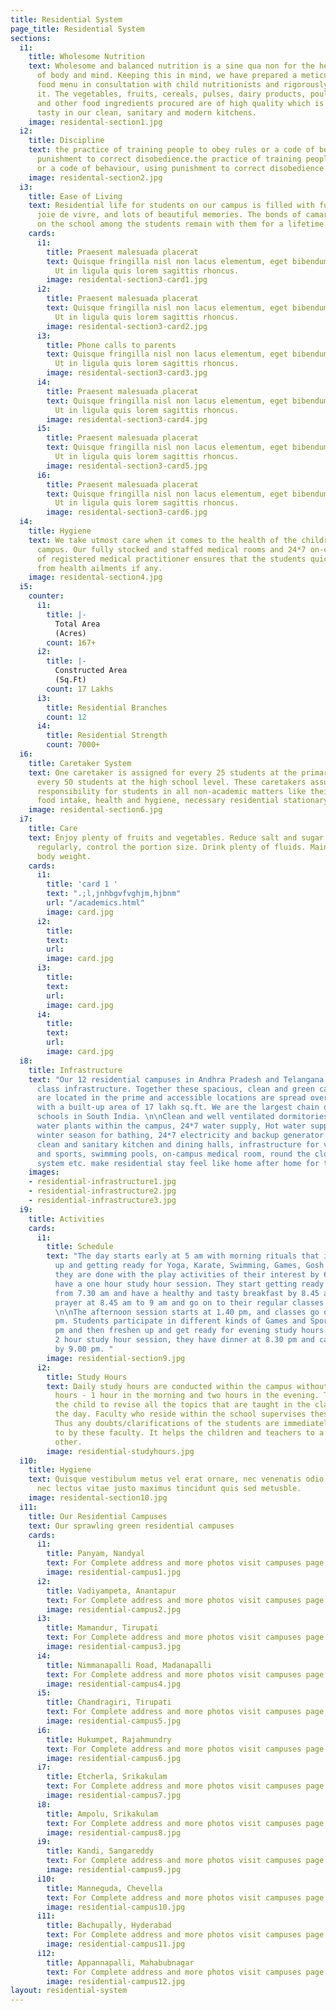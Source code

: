 ```yaml
---
title: Residential System
page_title: Residential System
sections:
  i1:
    title: Wholesome Nutrition
    text: Wholesome and balanced nutrition is a sine qua non for the healthy growth
      of body and mind. Keeping this in mind, we have prepared a meticulously planned
      food menu in consultation with child nutritionists and rigorously adhere to
      it. The vegetables, fruits, cereals, pulses, dairy products, poultry products
      and other food ingredients procured are of high quality which is then cooked
      tasty in our clean, sanitary and modern kitchens.
    image: residental-section1.jpg
  i2:
    title: Discipline
    text: the practice of training people to obey rules or a code of behaviour, using
      punishment to correct disobedience.the practice of training people to obey rules
      or a code of behaviour, using punishment to correct disobedience.
    image: residental-section2.jpg
  i3:
    title: Ease of Living
    text: Residential life for students on our campus is filled with fun, friendships,
      joie de vivre, and lots of beautiful memories. The bonds of camaraderie developed
      on the school among the students remain with them for a lifetime.
    cards:
      i1:
        title: Praesent malesuada placerat
        text: Quisque fringilla nisl non lacus elementum, eget bibendum orci ornare.
          Ut in ligula quis lorem sagittis rhoncus.
        image: residental-section3-card1.jpg
      i2:
        title: Praesent malesuada placerat
        text: Quisque fringilla nisl non lacus elementum, eget bibendum orci ornare.
          Ut in ligula quis lorem sagittis rhoncus.
        image: residental-section3-card2.jpg
      i3:
        title: Phone calls to parents
        text: Quisque fringilla nisl non lacus elementum, eget bibendum orci ornare.
          Ut in ligula quis lorem sagittis rhoncus.
        image: residental-section3-card3.jpg
      i4:
        title: Praesent malesuada placerat
        text: Quisque fringilla nisl non lacus elementum, eget bibendum orci ornare.
          Ut in ligula quis lorem sagittis rhoncus.
        image: residental-section3-card4.jpg
      i5:
        title: Praesent malesuada placerat
        text: Quisque fringilla nisl non lacus elementum, eget bibendum orci ornare.
          Ut in ligula quis lorem sagittis rhoncus.
        image: residental-section3-card5.jpg
      i6:
        title: Praesent malesuada placerat
        text: Quisque fringilla nisl non lacus elementum, eget bibendum orci ornare.
          Ut in ligula quis lorem sagittis rhoncus.
        image: residental-section3-card6.jpg
  i4:
    title: Hygiene
    text: We take utmost care when it comes to the health of the children within the
      campus. Our fully stocked and staffed medical rooms and 24*7 on-call availability
      of registered medical practitioner ensures that the students quickly recover
      from health ailments if any.
    image: residental-section4.jpg
  i5:
    counter:
      i1:
        title: |-
          Total Area
          (Acres)
        count: 167+
      i2:
        title: |-
          Constructed Area
          (Sq.Ft)
        count: 17 Lakhs
      i3:
        title: Residential Branches
        count: 12
      i4:
        title: Residential Strength
        count: 7000+
  i6:
    title: Caretaker System
    text: One caretaker is assigned for every 25 students at the primary level and
      every 50 students at the high school level. These caretakers assume the complete
      responsibility for students in all non-academic matters like their daily schedule,
      food intake, health and hygiene, necessary residential stationary etc.
    image: residental-section6.jpg
  i7:
    title: Care
    text: Enjoy plenty of fruits and vegetables. Reduce salt and sugar intake. Eat
      regularly, control the portion size. Drink plenty of fluids. Maintain a healthy
      body weight.
    cards:
      i1:
        title: 'card 1 '
        text: ".;l,jnhbgvfvghjm,hjbnm"
        url: "/academics.html"
        image: card.jpg
      i2:
        title: 
        text: 
        url: 
        image: card.jpg
      i3:
        title: 
        text: 
        url: 
        image: card.jpg
      i4:
        title: 
        text: 
        url: 
        image: card.jpg
  i8:
    title: Infrastructure
    text: "Our 12 residential campuses in Andhra Pradesh and Telangana have best in
      class infrastructure. Together these spacious, clean and green campuses which
      are located in the prime and accessible locations are spread over 167 acres
      with a built-up area of 17 lakh sq.ft. We are the largest chain of residential
      schools in South India. \n\nClean and well ventilated dormitories, mineral drinking
      water plants within the campus, 24*7 water supply, Hot water supply during the
      winter season for bathing, 24*7 electricity and backup generator power supply,
      clean and sanitary kitchen and dining halls, infrastructure for various games
      and sports, swimming pools, on-campus medical room, round the clock security
      system etc. make residential stay feel like home after home for the students."
    images:
    - residential-infrastructure1.jpg
    - residential-infrastructure2.jpg
    - residential-infrastructure3.jpg
  i9:
    title: Activities
    cards:
      i1:
        title: Schedule
        text: "The day starts early at 5 am with morning rituals that include freshening
          up and getting ready for Yoga, Karate, Swimming, Games, Gosh etc. After
          they are done with the play activities of their interest by 6.30 am, they
          have a one hour study hour session. They start getting ready for school
          from 7.30 am and have a healthy and tasty breakfast by 8.45 am. They attend
          prayer at 8.45 am to 9 am and go on to their regular classes until 1 pm.
          \n\nThe afternoon session starts at 1.40 pm, and classes go on until 5.00
          pm. Students participate in different kinds of Games and Sports until 6.30
          pm and then freshen up and get ready for evening study hours. After the
          2 hour study hour session, they have dinner at 8.30 pm and call it a day
          by 9.00 pm. "
        image: residential-section9.jpg
      i2:
        title: Study Hours
        text: Daily study hours are conducted within the campus without fail for three
          hours - 1 hour in the morning and two hours in the evening. This time helps
          the child to revise all the topics that are taught in the classroom during
          the day. Faculty who reside within the school supervises these study hours.
          Thus any doubts/clarifications of the students are immediately attended
          to by these faculty. It helps the children and teachers to a bond with each
          other.
        image: residential-studyhours.jpg
  i10:
    title: Hygiene
    text: Quisque vestibulum metus vel erat ornare, nec venenatis odio tempus. Aenean
      nec lectus vitae justo maximus tincidunt quis sed metusble.
    image: residental-section10.jpg
  i11:
    title: Our Residential Campuses
    text: Our sprawling green residential campuses
    cards:
      i1:
        title: Panyam, Nandyal
        text: For Complete address and more photos visit campuses page.
        image: residential-campus1.jpg
      i2:
        title: Vadiyampeta, Anantapur
        text: For Complete address and more photos visit campuses page.
        image: residential-campus2.jpg
      i3:
        title: Mamandur, Tirupati
        text: For Complete address and more photos visit campuses page.
        image: residential-campus3.jpg
      i4:
        title: Nimmanapalli Road, Madanapalli
        text: For Complete address and more photos visit campuses page.
        image: residential-campus4.jpg
      i5:
        title: Chandragiri, Tirupati
        text: For Complete address and more photos visit campuses page.
        image: residential-campus5.jpg
      i6:
        title: Hukumpet, Rajahmundry
        text: For Complete address and more photos visit campuses page.
        image: residential-campus6.jpg
      i7:
        title: Etcherla, Srikakulam
        text: For Complete address and more photos visit campuses page.
        image: residential-campus7.jpg
      i8:
        title: Ampolu, Srikakulam
        text: For Complete address and more photos visit campuses page.
        image: residential-campus8.jpg
      i9:
        title: Kandi, Sangareddy
        text: For Complete address and more photos visit campuses page.
        image: residential-campus9.jpg
      i10:
        title: Manneguda, Chevella
        text: For Complete address and more photos visit campuses page.
        image: residential-campus10.jpg
      i11:
        title: Bachupally, Hyderabad
        text: For Complete address and more photos visit campuses page.
        image: residential-campus11.jpg
      i12:
        title: Appannapalli, Mahabubnagar
        text: For Complete address and more photos visit campuses page.
        image: residential-campus12.jpg
layout: residential-system
---
```


